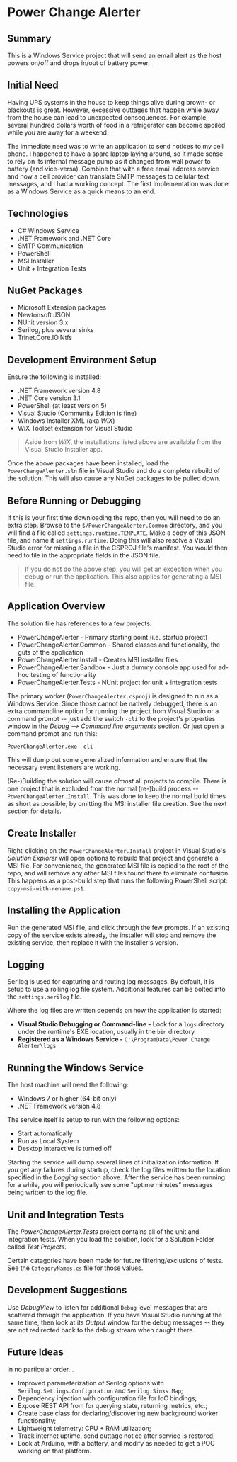 # Power Change Alerter

## Summary

This is a Windows Service project that will send an email alert as the host powers on/off and drops in/out of battery power.

## Initial Need

Having UPS systems in the house to keep things alive during brown- or blackouts is great.  However, excessive outtages that happen while away from the house can lead to unexpected consequences.  For example, several hundred dollars worth of food in a refrigerator can become spoiled while you are away for a weekend.

The immediate need was to write an application to send notices to my cell phone.  I happened to have a spare laptop laying around, so it made sense to rely on its internal message pump as it changed from wall power to battery (and vice-versa).  Combine that with a free email address service and how a cell provider can translate SMTP messages to cellular text messages, and I had a working concept.  The first implementation was done as a Windows Service as a quick means to an end.

## Technologies

* C# Windows Service
* .NET Framework and .NET Core
* SMTP Communication
* PowerShell
* MSI Installer
* Unit + Integration Tests

## NuGet Packages

* Microsoft Extension packages
* Newtonsoft JSON
* NUnit version 3.x
* Serilog, plus several sinks
* Trinet.Core.IO.Ntfs

## Development Environment Setup

Ensure the following is installed:

* .NET Framework version 4.8
* .NET Core version 3.1
* PowerShell (at least version 5)
* Visual Studio (Community Edition is fine)
* Windows Installer XML (aka _WiX_)
* WiX Toolset extension for Visual Studio

> Aside from _WiX_, the installations listed above are available from the Visual Studio Installer app.

Once the above packages have been installed, load the `PowerChangeAlerter.sln` file in Visual Studio and do a complete rebuild of the solution.  This will also cause any NuGet packages to be pulled down.

## Before Running or Debugging

If this is your first time downloading the repo, then you will need to do an extra step.  Browse to the `$/PowerChangeAlerter.Common` directory, and you will find a file called `settings.runtime.TEMPLATE`.  Make a copy of this JSON file, and name it `settings.runtime`.  Doing this will also resolve a Visual Studio error for missing a file in the CSPROJ file's manifest.  You would then need to file in the appropriate fields in the JSON file.

> If you do not do the above step, you will get an exception when you debug or run the application.  This also applies for generating a MSI file.

## Application Overview

The solution file has references to a few projects:

* PowerChangeAlerter - Primary starting point (i.e. startup project)
* PowerChangeAlerter.Common - Shared classes and functionality, the guts of the application
* PowerChangeAlerter.Install - Creates MSI installer files
* PowerChangeAlerter.Sandbox - Just a dummy console app used for ad-hoc testing of functionality
* PowerChangeAlerter.Tests - NUnit project for unit + integration tests

The primary worker (`PowerChangeAlerter.csproj`) is designed to run as a Windows Service.  Since those cannot be natively debugged, there is an extra commandline option for running the project from Visual Studio or a command prompt -- just add the switch `-cli` to the project's properties window in the _Debug --> Command line arguments_ section.  Or just open a command prompt and run this:

```
PowerChangeAlerter.exe -cli
```

This will dump out some generalized information and ensure that the necessary event listeners are working.

(Re-)Building the solution will cause _almost_ all projects to compile.  There is one project that is excluded from the normal (re-)build process -- `PowerChangeAlerter.Install`.  This was done to keep the normal build times as short as possible, by omitting the MSI installer file creation.  See the next section for details.

## Create Installer

Right-clicking on the `PowerChangeAlerter.Install` project in Visual Studio's _Solution Explorer_ will open options to rebuild that project and generate a MSI file.  For convenience, the generated MSI file is copied to the root of the repo, and will remove any other MSI files found there to eliminate confusion.  This happens as a post-build step that runs the following PowerShell script: `copy-msi-with-rename.ps1`.

## Installing the Application

Run the generated MSI file, and click through the few prompts.  If an existing copy of the service exists already, the installer will stop and remove the existing service, then replace it with the installer's version.

## Logging

Serilog is used for capturing and routing log messages.  By default, it is setup to use a rolling log file system.  Additional features can be bolted into the `settings.serilog` file.

Where the log files are written depends on how the application is started:

* **Visual Studio Debugging or Command-line -** Look for a `logs` directory under the runtime's EXE location, usually in the `bin` directory
* **Registered as a Windows Service -** `C:\ProgramData\Power Change Alerter\logs`

## Running the Windows Service

The host machine will need the following:

* Windows 7 or higher (64-bit only)
* .NET Framework version 4.8

The service itself is setup to run with the following options:

* Start automatically
* Run as Local System
* Desktop interactive is turned off

Starting the service will dump several lines of initialization information.  If you get any failures during startup, check the log files written to the location specified in the _Logging_ section above.  After the service has been running for a while, you will periodically see some "uptime minutes" messages being written to the log file.

## Unit and Integration Tests

The _PowerChangeAlerter.Tests_ project contains all of the unit and integration tests.  When you load the solution, look for a Solution Folder called _Test Projects_.

Certain catagories have been made for future filtering/exclusions of tests.  See the `CategoryNames.cs` file for those values.

## Development Suggestions

Use _DebugView_ to listen for additional `Debug` level messages that are scattered through the application.  If you have Visual Studio running at the same time, then look at its _Output_ window for the debug messages -- they are not redirected back to the debug stream when caught there.

## Future Ideas

In no particular order...

* Improved parameterization of Serilog options with `Serilog.Settings.Configuration` and `Serilog.Sinks.Map`;
* Dependency injection with configuration file for IoC bindings;
* Expose REST API from for querying state, returning metrics, etc.;
* Create base class for declaring/discovering new background worker functionality;
* Lightweight telemetry: CPU + RAM utilization;
* Track internet uptime, send outtage notice after service is restored;
* Look at Arduino, with a battery, and modify as needed to get a POC working on that platform.